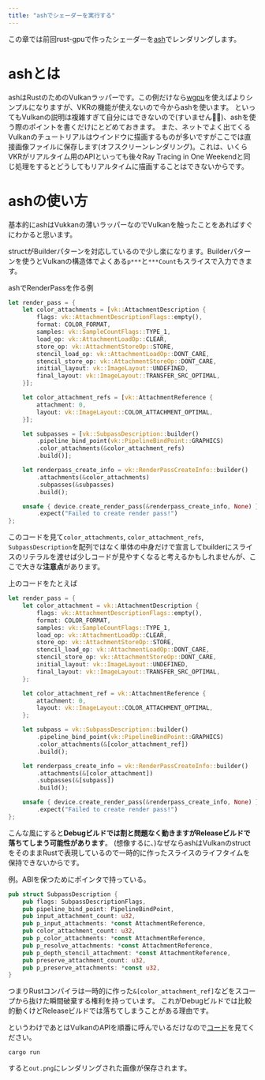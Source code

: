 ```yaml
---
title: "ashでシェーダーを実行する"
---
```


この章では前回rust-gpuで作ったシェーダーを[ash](https://github.com/MaikKlein/ash)でレンダリングします。

# ashとは

ashはRustのためのVulkanラッパーです。この例だけなら[wgpu](https://github.com/gfx-rs/wgpu)を使えばよりシンプルになりますが、VKRの機能が使えないので今からashを使います。
といってもVulkanの説明は複雑すぎて自分にはできないので(すいません🙇‍♂️)、ashを使う際のポイントを書くだけにとどめておきます。
また、ネットでよく出てくるVulkanのチュートリアルはウインドウに描画するものが多いですがここでは直接画像ファイルに保存します(オフスクリーンレンダリング)。これは、いくらVKRがリアルタイム用のAPIといっても後々Ray Tracing in One Weekendと同じ処理をするとどうしてもリアルタイムに描画することはできないからです。

# ashの使い方

基本的にashはVukkanの薄いラッパーなのでVulkanを触ったことをあればすぐにわかると思います。

structがBuilderパターンを対応しているので少し楽になります。Builderパターンを使うとVulkanの構造体でよくある`p***`と`***Count`もスライスで入力できます。


ashでRenderPassを作る例
```rust
let render_pass = {
    let color_attachments = [vk::AttachmentDescription {
        flags: vk::AttachmentDescriptionFlags::empty(),
        format: COLOR_FORMAT,
        samples: vk::SampleCountFlags::TYPE_1,
        load_op: vk::AttachmentLoadOp::CLEAR,
        store_op: vk::AttachmentStoreOp::STORE,
        stencil_load_op: vk::AttachmentLoadOp::DONT_CARE,
        stencil_store_op: vk::AttachmentStoreOp::DONT_CARE,
        initial_layout: vk::ImageLayout::UNDEFINED,
        final_layout: vk::ImageLayout::TRANSFER_SRC_OPTIMAL,
    }];

    let color_attachment_refs = [vk::AttachmentReference {
        attachment: 0,
        layout: vk::ImageLayout::COLOR_ATTACHMENT_OPTIMAL,
    }];

    let subpasses = [vk::SubpassDescription::builder()
        .pipeline_bind_point(vk::PipelineBindPoint::GRAPHICS)
        .color_attachments(&color_attachment_refs)
        .build()];

    let renderpass_create_info = vk::RenderPassCreateInfo::builder()
        .attachments(&color_attachments)
        .subpasses(&subpasses)
        .build();

    unsafe { device.create_render_pass(&renderpass_create_info, None) }
        .expect("Failed to create render pass!")
};
```

このコードを見て`color_attachments`, `color_attachment_refs`, `SubpassDescription`を配列ではなく単体の中身だけで宣言してbuilderにスライスのリテラルを渡せば少しコードが見やすくなると考えるかもしれませんが、ここで大きな**注意点**があります。

上のコードをたとえば

```rust
let render_pass = {
    let color_attachment = vk::AttachmentDescription {
        flags: vk::AttachmentDescriptionFlags::empty(),
        format: COLOR_FORMAT,
        samples: vk::SampleCountFlags::TYPE_1,
        load_op: vk::AttachmentLoadOp::CLEAR,
        store_op: vk::AttachmentStoreOp::STORE,
        stencil_load_op: vk::AttachmentLoadOp::DONT_CARE,
        stencil_store_op: vk::AttachmentStoreOp::DONT_CARE,
        initial_layout: vk::ImageLayout::UNDEFINED,
        final_layout: vk::ImageLayout::TRANSFER_SRC_OPTIMAL,
    };

    let color_attachment_ref = vk::AttachmentReference {
        attachment: 0,
        layout: vk::ImageLayout::COLOR_ATTACHMENT_OPTIMAL,
    };

    let subpass = vk::SubpassDescription::builder()
        .pipeline_bind_point(vk::PipelineBindPoint::GRAPHICS)
        .color_attachments(&[color_attachment_ref])
        .build();

    let renderpass_create_info = vk::RenderPassCreateInfo::builder()
        .attachments(&[color_attachment])
        .subpasses(&[subpass])
        .build();

    unsafe { device.create_render_pass(&renderpass_create_info, None) }
        .expect("Failed to create render pass!")
};
```

こんな風にすると**Debugビルドでは割と問題なく動きますがReleaseビルドで落ちてしまう可能性があります**。
(想像するに、)なぜならashはVulkanのstructをそのままRustで表現しているので一時的に作ったスライスのライフタイムを保持できないからです。

例。ABIを保つためにポインタで持っている。
```rust
pub struct SubpassDescription {
    pub flags: SubpassDescriptionFlags,
    pub pipeline_bind_point: PipelineBindPoint,
    pub input_attachment_count: u32,
    pub p_input_attachments: *const AttachmentReference,
    pub color_attachment_count: u32,
    pub p_color_attachments: *const AttachmentReference,
    pub p_resolve_attachments: *const AttachmentReference,
    pub p_depth_stencil_attachment: *const AttachmentReference,
    pub preserve_attachment_count: u32,
    pub p_preserve_attachments: *const u32,
}
```

つまりRustコンパイラは一時的に作った`&[color_attachment_ref]`などをスコープから抜けた瞬間破棄する権利を持っています。
これがDebugビルドでは比較的動くけどReleaseビルドでは落ちてしまうことがある理由です。

というわけであとはVulkanのAPIを順番に呼んでいるだけなので[コード](https://github.com/hatoo/zenn-content/tree/master/rasterization-example)を見てください。

```
cargo run
```

すると`out.png`にレンダリングされた画像が保存されます。
